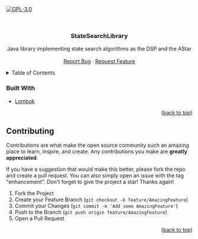 <div id="top"></div>

<!-- PROJECT SHIELDS -->
[![GPL-3.0][license-shield]][license-url]

<!-- PROJECT LOGO -->
<br />
<div align="center">
<h3 align="center">StateSearchLibrary</h3>

  <p align="center">
    Java library implementing state search algorithms as the DSP and the AStar
    <br />
    <br />
    <a href="https://github.com/mathieukh/StateSearchLibrary/issues">Report Bug</a>
    ·
    <a href="https://github.com/mathieukh/StateSearchLibrary/issues">Request Feature</a>
  </p>
</div>



<!-- TABLE OF CONTENTS -->
<details>
  <summary>Table of Contents</summary>
  <ol>
    <li><a href="#built-with">Built With</a></li>
    <li><a href="#contributing">Contributing</a></li>
  </ol>
</details>

### Built With

* [Lombok](https://projectlombok.org/)

<p align="right">(<a href="#top">back to top</a>)</p>

<!-- CONTRIBUTING -->

## Contributing

Contributions are what make the open source community such an amazing place to learn, inspire, and create. Any
contributions you make are **greatly appreciated**.

If you have a suggestion that would make this better, please fork the repo and create a pull request. You can also
simply open an issue with the tag "enhancement". Don't forget to give the project a star! Thanks again!

1. Fork the Project
2. Create your Feature Branch (`git checkout -b feature/AmazingFeature`)
3. Commit your Changes (`git commit -m 'Add some AmazingFeature'`)
4. Push to the Branch (`git push origin feature/AmazingFeature`)
5. Open a Pull Request

<p align="right">(<a href="#top">back to top</a>)</p>

[license-shield]: https://img.shields.io/github/license/mathieukh/StateSearchLibrary.svg?style=for-the-badge
[license-url]: https://github.com/mathieukh/StateSearchLibrary/blob/main/LICENSE.txt
